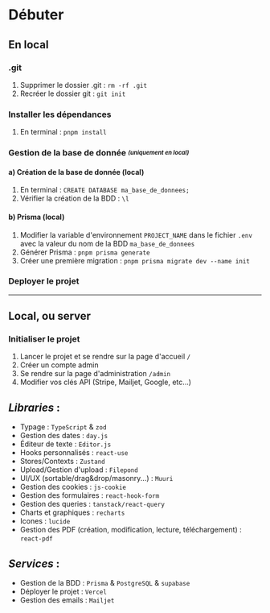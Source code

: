 # Débuter

## En local

### .git

1. Supprimer le dossier .git : `rm -rf .git`
2. Recréer le dossier git : `git init`

### Installer les dépendances

1. En terminal : `pnpm install`

### Gestion de la base de donnée <sub><sup>_(uniquement en local)_</sup></sub>

#### a) Création de la base de donnée (local)

1. En terminal : `CREATE DATABASE ma_base_de_donnees;`
2. Vérifier la création de la BDD : `\l`

#### b) Prisma (local)

1. Modifier la variable d'environnement `PROJECT_NAME` dans le fichier `.env` avec la valeur du nom de la BDD `ma_base_de_donnees`
2. Générer Prisma : `pnpm prisma generate`
3. Créer une première migration : `pnpm prisma migrate dev --name init`

### Deployer le projet

---

## Local, ou server

### Initialiser le projet

1. Lancer le projet et se rendre sur la page d'accueil `/`
2. Créer un compte admin
3. Se rendre sur la page d'administration `/admin`
4. Modifier vos clés API (Stripe, Mailjet, Google, etc...)

## *Libraries* :

- Typage : `TypeScript` & `zod`
- Gestion des dates : `day.js`
- Éditeur de texte : `Editor.js`
- Hooks personnalisés : `react-use`
- Stores/Contexts : `Zustand`
- Upload/Gestion d'upload : `Filepond`
- UI/UX (sortable/drag&drop/masonry...) : `Muuri`
- Gestion des cookies : `js-cookie`
- Gestion des formulaires : `react-hook-form`
- Gestion des queries : `tanstack/react-query`
- Charts et graphiques : `recharts`
- Icones : `lucide`
- Gestion des PDF (création, modification, lecture, téléchargement) : `react-pdf`

## *Services* : 

- Gestion de la BDD : `Prisma` & `PostgreSQL` & `supabase` 
- Déployer le projet : `Vercel`
- Gestion des emails : `Mailjet`


